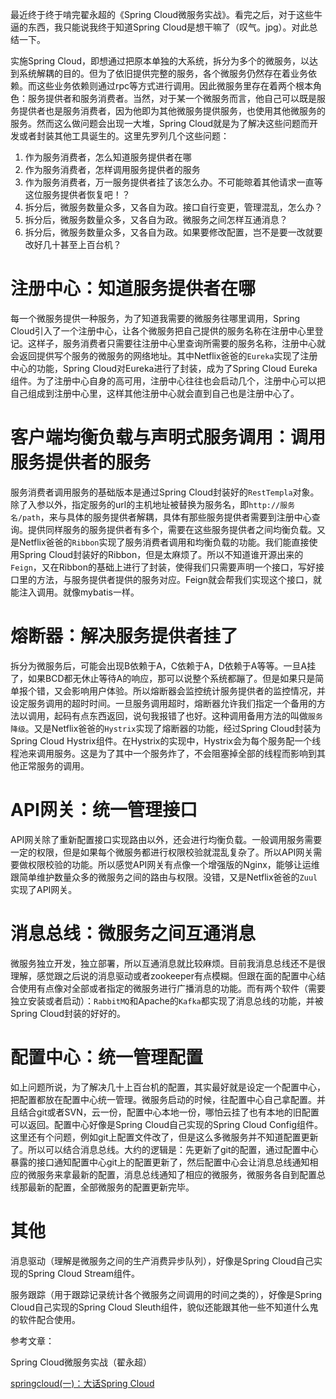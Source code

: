 最近终于终于啃完翟永超的《Spring Cloud微服务实战》。看完之后，对于这些牛逼的东西，我只能说我终于知道Spring Cloud是想干嘛了（叹气。jpg）。对此总结一下。

实施Spring Cloud，即想通过把原本单独的大系统，拆分为多个的微服务，以达到系统解耦的目的。但为了依旧提供完整的服务，各个微服务仍然存在着业务依赖。而这些业务依赖则通过rpc等方式进行调用。因此微服务里存在着两个根本角色：服务提供者和服务消费者。当然，对于某一个微服务而言，他自己可以既是服务提供者也是服务消费者，因为他即为其他微服务提供服务，也使用其他微服务的服务。然而这么做问题会出现一大堆，Spring Cloud就是为了解决这些问题而开发或者封装其他工具诞生的。这里先罗列几个这些问题：

1. 作为服务消费者，怎么知道服务提供者在哪
2. 作为服务消费者，怎样调用服务提供者的服务
3. 作为服务消费者，万一服务提供者挂了该怎么办。不可能晾着其他请求一直等这位服务提供者恢复吧！？
4. 拆分后，微服务数量众多，又各自为政。接口自行变更，管理混乱，怎么办？
5. 拆分后，微服务数量众多，又各自为政。微服务之间怎样互通消息？
6. 拆分后，微服务数量众多，又各自为政。如果要修改配置，岂不是要一改就要改好几十甚至上百台机？

# 注册中心：知道服务提供者在哪
每一个微服务提供一种服务，为了知道我需要的微服务往哪里调用，Spring Cloud引入了一个注册中心，让各个微服务把自己提供的服务名称在注册中心里登记。这样子，服务消费者只需要往注册中心里查询所需要的服务名称，注册中心就会返回提供写个服务的微服务的网络地址。其中Netflix爸爸的`Eureka`实现了注册中心的功能，Spring Cloud对Eureka进行了封装，成为了Spring Cloud Eureka组件。为了注册中心自身的高可用，注册中心往往也会启动几个，注册中心可以把自己组成到注册中心里，这样其他注册中心就会直到自己也是注册中心了。

# 客户端均衡负载与声明式服务调用：调用服务提供者的服务
服务消费者调用服务的基础版本是通过Spring Cloud封装好的`RestTempla`对象。除了入参以外，指定服务的url的主机地址被替换为服务名，即`http://服务名/path`，来与具体的服务提供者解耦，具体有那些服务提供者需要到注册中心查询。提供同样服务的服务提供者有多个，需要在这些服务提供者之间均衡负载。又是Netflix爸爸的`Ribbon`实现了服务消费者调用和均衡负载的功能。我们能直接使用Spring Cloud封装好的Ribbon，但是太麻烦了。所以不知道谁开源出来的`Feign`，又在Ribbon的基础上进行了封装，使得我们只需要声明一个接口，写好接口里的方法，与服务提供者提供的服务对应。Feign就会帮我们实现这个接口，就能注入调用。就像mybatis一样。

# 熔断器：解决服务提供者挂了
拆分为微服务后，可能会出现B依赖于A，C依赖于A，D依赖于A等等。一旦A挂了，如果BCD都无休止等待A的响应，那可以说整个系统都蹦了。但是如果只是简单报个错，又会影响用户体验。所以熔断器会监控统计服务提供者的监控情况，并设定服务调用的超时时间。一旦服务调用超时，熔断器允许我们指定一个备用的方法以调用，起码有点东西返回，说句我报错了也好。这种调用备用方法的叫做`服务降级`。又是Netflix爸爸的`Hystrix`实现了熔断器的功能，经过Spring Cloud封装为Spring Cloud Hystrix组件。在Hystrix的实现中，Hystrix会为每个服务配一个线程池来调用服务。这是为了其中一个服务炸了，不会阻塞掉全部的线程而影响到其他正常服务的调用。

# API网关：统一管理接口
API网关除了重新配置接口实现路由以外，还会进行均衡负载。一般调用服务需要一定的权限，但是如果每个微服务都进行权限校验就混乱复杂了。所以API网关需要做权限校验的功能。所以感觉API网关有点像一个增强版的Nginx，能够让运维跟简单维护数量众多的微服务之间的路由与权限。没错，又是Netflix爸爸的`Zuul`实现了API网关。

# 消息总线：微服务之间互通消息
微服务独立开发，独立部署，所以互通消息就比较麻烦。目前我消息总线还不是很理解，感觉跟之后说的消息驱动或者zookeeper有点模糊。但跟在面的配置中心结合使用有点像对全部或者指定的微服务进行广播消息的功能。而有两个软件（需要独立安装或者启动）：`RabbitMQ`和Apache的`Kafka`都实现了消息总线的功能，并被Spring Cloud封装的好好的。

# 配置中心：统一管理配置
如上问题所说，为了解决几十上百台机的配置，其实最好就是设定一个配置中心，把配置都放在配置中心统一管理。微服务启动的时候，往配置中心自己拿配置。并且结合git或者SVN，云一份，配置中心本地一份，哪怕云挂了也有本地的旧配置可以返回。配置中心好像是Spring Cloud自己实现的Spring Cloud Config组件。这里还有个问题，例如git上配置文件改了，但是这么多微服务并不知道配置更新了。所以可以结合消息总线。大约的逻辑是：先更新了git的配置，通过配置中心暴露的接口通知配置中心git上的配置更新了，然后配置中心会让消息总线通知相应的微服务来拿最新的配置，消息总线通知了相应的微服务，微服务各自到配置总线那最新的配置，全部微服务的配置更新完毕。

# 其他
消息驱动（理解是微服务之间的生产消费异步队列），好像是Spring Cloud自己实现的Spring Cloud Stream组件。

服务跟踪（用于跟踪记录统计各个微服务之间调用的时间之类的），好像是Spring Cloud自己实现的Spring Cloud Sleuth组件，貌似还能跟其他一些不知道什么鬼的软件配合使用。

参考文章：

Spring Cloud微服务实战（翟永超）

[springcloud(一)：大话Spring Cloud](http://www.ityouknow.com/springcloud/2017/05/01/simple-springcloud.html)